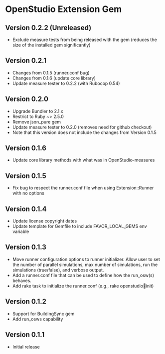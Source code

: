 # OpenStudio Extension Gem

## Version 0.2.2 (Unreleased)

* Exclude measure tests from being released with the gem (reduces the size of the installed gem significantly)

## Version 0.2.1

* Changes from 0.1.5 (runner.conf bug)
* Changes from 0.1.6 (update core library)
* Update measure tester to 0.2.2 (with Rubocop 0.54)

## Version 0.2.0

* Upgrade Bundler to 2.1.x
* Restrict to Ruby ~> 2.5.0
* Remove json_pure gem
* Update measure tester to 0.2.0 (removes need for github checkout)
* Note that this version does not include the changes from Version 0.1.5

## Version 0.1.6

* Update core library methods with what was in OpenStudio-measures

## Version 0.1.5

* Fix bug to respect the runner.conf file when using Extension::Runner with no options

## Version 0.1.4

* Update license copyright dates
* Update template for Gemfile to include FAVOR_LOCAL_GEMS env variable
 
## Version 0.1.3

* Move runner configuration options to runner initializer. Allow user to set the number of parallel simulations, max number of simulations, run the simulations (true/false), and verbose output.
* Add a runner.conf file that can be used to define how the run_osw(s) behaves.
* Add rake task to initialize the runner.conf (e.g., rake openstudio:runner:init)

## Version 0.1.2

* Support for BuildingSync gem
* Add run_osws capability

## Version 0.1.1

* Initial release